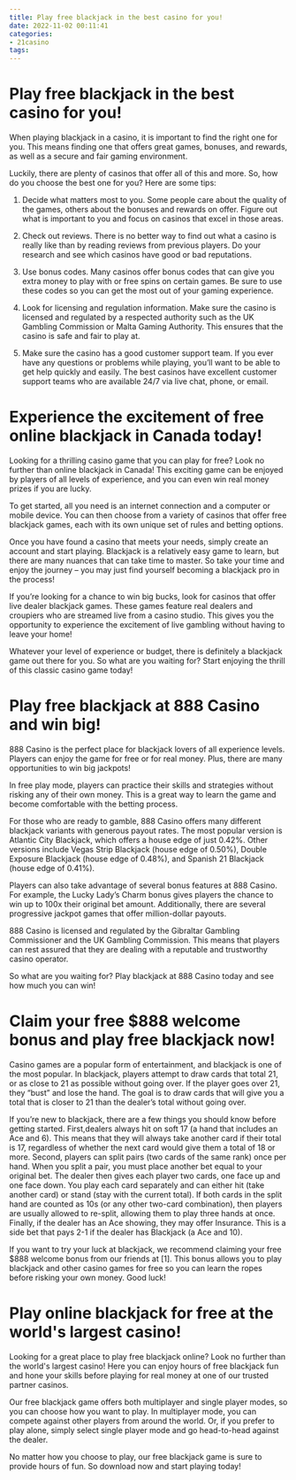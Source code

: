 ```yaml
---
title: Play free blackjack in the best casino for you! 
date: 2022-11-02 00:11:41
categories:
- 21casino
tags:
---
```



#  Play free blackjack in the best casino for you! 

When playing blackjack in a casino, it is important to find the right one for you. This means finding one that offers great games, bonuses, and rewards, as well as a secure and fair gaming environment. 

Luckily, there are plenty of casinos that offer all of this and more. So, how do you choose the best one for you? Here are some tips: 

1. Decide what matters most to you. Some people care about the quality of the games, others about the bonuses and rewards on offer. Figure out what is important to you and focus on casinos that excel in those areas. 

2. Check out reviews. There is no better way to find out what a casino is really like than by reading reviews from previous players. Do your research and see which casinos have good or bad reputations. 

3. Use bonus codes. Many casinos offer bonus codes that can give you extra money to play with or free spins on certain games. Be sure to use these codes so you can get the most out of your gaming experience. 

4. Look for licensing and regulation information. Make sure the casino is licensed and regulated by a respected authority such as the UK Gambling Commission or Malta Gaming Authority. This ensures that the casino is safe and fair to play at. 

5. Make sure the casino has a good customer support team. If you ever have any questions or problems while playing, you’ll want to be able to get help quickly and easily. The best casinos have excellent customer support teams who are available 24/7 via live chat, phone, or email.

#  Experience the excitement of free online blackjack in Canada today! 

Looking for a thrilling casino game that you can play for free? Look no further than online blackjack in Canada! This exciting game can be enjoyed by players of all levels of experience, and you can even win real money prizes if you are lucky.

To get started, all you need is an internet connection and a computer or mobile device. You can then choose from a variety of casinos that offer free blackjack games, each with its own unique set of rules and betting options.

Once you have found a casino that meets your needs, simply create an account and start playing. Blackjack is a relatively easy game to learn, but there are many nuances that can take time to master. So take your time and enjoy the journey – you may just find yourself becoming a blackjack pro in the process!

If you’re looking for a chance to win big bucks, look for casinos that offer live dealer blackjack games. These games feature real dealers and croupiers who are streamed live from a casino studio. This gives you the opportunity to experience the excitement of live gambling without having to leave your home!

Whatever your level of experience or budget, there is definitely a blackjack game out there for you. So what are you waiting for? Start enjoying the thrill of this classic casino game today!

#  Play free blackjack at 888 Casino and win big! 

888 Casino is the perfect place for blackjack lovers of all experience levels. Players can enjoy the game for free or for real money. Plus, there are many opportunities to win big jackpots!

In free play mode, players can practice their skills and strategies without risking any of their own money. This is a great way to learn the game and become comfortable with the betting process.

For those who are ready to gamble, 888 Casino offers many different blackjack variants with generous payout rates. The most popular version is Atlantic City Blackjack, which offers a house edge of just 0.42%. Other versions include Vegas Strip Blackjack (house edge of 0.50%), Double Exposure Blackjack (house edge of 0.48%), and Spanish 21 Blackjack (house edge of 0.41%).

Players can also take advantage of several bonus features at 888 Casino. For example, the Lucky Lady’s Charm bonus gives players the chance to win up to 100x their original bet amount. Additionally, there are several progressive jackpot games that offer million-dollar payouts.

888 Casino is licensed and regulated by the Gibraltar Gambling Commissioner and the UK Gambling Commission. This means that players can rest assured that they are dealing with a reputable and trustworthy casino operator.

So what are you waiting for? Play blackjack at 888 Casino today and see how much you can win!

#  Claim your free $888 welcome bonus and play free blackjack now! 

Casino games are a popular form of entertainment, and blackjack is one of the most popular. In blackjack, players attempt to draw cards that total 21, or as close to 21 as possible without going over. If the player goes over 21, they “bust” and lose the hand. The goal is to draw cards that will give you a total that is closer to 21 than the dealer’s total without going over.

If you’re new to blackjack, there are a few things you should know before getting started. First,dealers always hit on soft 17 (a hand that includes an Ace and 6). This means that they will always take another card if their total is 17, regardless of whether the next card would give them a total of 18 or more. Second, players can split pairs (two cards of the same rank) once per hand. When you split a pair, you must place another bet equal to your original bet. The dealer then gives each player two cards, one face up and one face down. You play each card separately and can either hit (take another card) or stand (stay with the current total). If both cards in the split hand are counted as 10s (or any other two-card combination), then players are usually allowed to re-split, allowing them to play three hands at once. Finally, if the dealer has an Ace showing, they may offer Insurance. This is a side bet that pays 2-1 if the dealer has Blackjack (a Ace and 10).

If you want to try your luck at blackjack, we recommend claiming your free $888 welcome bonus from our friends at [1]. This bonus allows you to play blackjack and other casino games for free so you can learn the ropes before risking your own money. Good luck!

#  Play online blackjack for free at the world's largest casino!

Looking for a great place to play free blackjack online? Look no further than the world's largest casino! Here you can enjoy hours of free blackjack fun and hone your skills before playing for real money at one of our trusted partner casinos.

Our free blackjack game offers both multiplayer and single player modes, so you can choose how you want to play. In multiplayer mode, you can compete against other players from around the world. Or, if you prefer to play alone, simply select single player mode and go head-to-head against the dealer.

No matter how you choose to play, our free blackjack game is sure to provide hours of fun. So download now and start playing today!